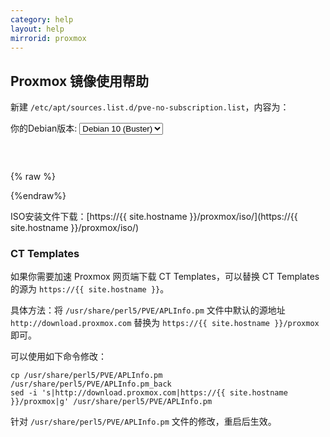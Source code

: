 ```yaml
---
category: help
layout: help
mirrorid: proxmox
---
```


## Proxmox 镜像使用帮助

新建 `/etc/apt/sources.list.d/pve-no-subscription.list`，内容为：

<form class="form-inline">
<div class="form-group">
	<label>你的Debian版本: </label>
	<select class="form-control release-select" data-template="#apt-template" data-target="#apt-content">
		<option data-os="debian" data-release="jessie">Debian 8 (Jessie)</option>
		<option data-os="debian" data-release="stretch">Debian 9 (Stretch)</option>
		<option data-os="debian" data-release="buster" selected>Debian 10 (Buster)</option>
</select>
</div>
</form>

<p></p>
<pre>
<code id="apt-content">
</code>
</pre>


{% raw %}
<script id="apt-template" type="x-tmpl-markup">
deb https://{%endraw%}{{ site.hostname }}{%raw%}/proxmox/{{os_name}} {{release_name}} pve-no-subscription
</script>
{%endraw%}

ISO安装文件下载：[https://{{ site.hostname }}/proxmox/iso/](https://{{ site.hostname }}/proxmox/iso/)

### CT Templates

如果你需要加速 Proxmox 网页端下载 CT Templates，可以替换 CT Templates 的源为 `https://{{ site.hostname }}`。

具体方法：将 `/usr/share/perl5/PVE/APLInfo.pm` 文件中默认的源地址 `http://download.proxmox.com`
替换为 `https://{{ site.hostname }}/proxmox` 即可。

可以使用如下命令修改：

```
cp /usr/share/perl5/PVE/APLInfo.pm /usr/share/perl5/PVE/APLInfo.pm_back
sed -i 's|http://download.proxmox.com|https://{{ site.hostname }}/proxmox|g' /usr/share/perl5/PVE/APLInfo.pm
```

针对 `/usr/share/perl5/PVE/APLInfo.pm` 文件的修改，重启后生效。

